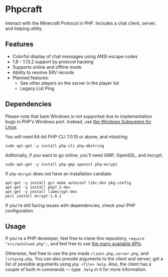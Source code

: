 # Phpcraft

Interact with the Minecraft Protocol in PHP. Includes a chat client, server, and listping utility.

## Features

- Colorful display of chat messages using ANSI escape codes
- 1.8 - 1.13.2 support by protocol hacking
- Supports online and offline mode
- Ability to resolve SRV records
- Planned features:
  - See other players on the server in the player list
  - Legacy List Ping

## Dependencies

Please note that bare Windows is not supported due to implementation bugs in PHP's Windows port. Instead, use [the Windows Subsystem for Linux](https://aka.ms/wslinstall).

You will need 64-bit PHP-CLI 7.0.15 or above, and mbstring:

    sudo apt-get -y install php-cli php-mbstring

Aditionally, if you want to go online, you'll need GMP, OpenSSL, and mcrypt.

    sudo apt-get -y install php-gmp openssl php-mcrypt

If `php-mcrypt` does not have an installation candiate:

    apt-get -y install gcc make autoconf libc-dev pkg-config
    apt-get -y install php7.2-dev
    apt-get -y install libmcrypt-dev
    pecl install mcrypt-1.0.1

If you're still facing issues with dependencies, check your PHP configuration.

## Usage

If you're a PHP developer, feel free to clone this repository, `require "src/autoload.php";`, and feel free to use [the many available APIs](https://timmyrs.github.io/Phpcraft/namespacePhpcraft.html).

Otherwise, feel free to use the pre-made `client.php`, `server.php`, and `listping.php`. You can also provide arguments to the client and server; get a list of possible arguments using `php <file> help`. Also, the client has a couple of built-in commands — type `.help` in it for more information.

